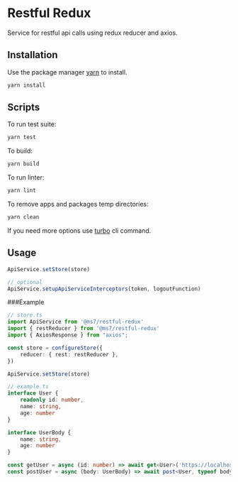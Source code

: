 # Restful Redux

Service for restful api calls using redux reducer and axios.

## Installation

Use the package manager [yarn](https://classic.yarnpkg.com/en/docs/install#debian-stable) to install.

```bash
yarn install
```

## Scripts

To run test suite:
```bash
yarn test
```

To build:
```bash
yarn build
```

To run linter:
```bash
yarn lint
```

To remove apps and packages temp directories:
```bash
yarn clean
```

If you need more options use [turbo](https://turborepo.org/docs/core-concepts/filtering) cli command.

## Usage

```js
ApiService.setStore(store)

// optional
ApiService.setupApiServiceInterceptors(token, logoutFunction)
```

###Example

```ts
// store.ts
import ApiService from '@ms7/restful-redux'
import { restReducer } from '@ms7/restful-redux'
import { AxiosResponse } from "axios";

const store = configureStore({
    reducer: { rest: restReducer },
})

ApiService.setStore(store)

// example.ts
interface User {
    readonly id: number,
    name: string,
    age: number
}

interface UserBody {
    name: string,
    age: number
}

const getUser = async (id: number) => await get<User>('https://localhost:9999/users/1')
const postUser = async (body: UserBody) => await post<User, typeof body>('https://localhost:9999/users', body)
```
